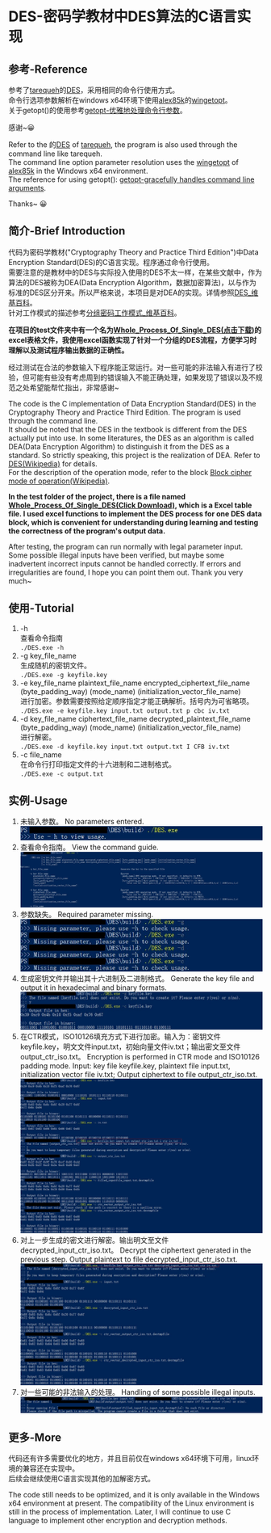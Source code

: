 # DES-密码学教材中DES算法的C语言实现

## 参考-Reference
参考了[tarequeh](https://github.com/tarequeh)的[DES](https://github.com/tarequeh/DES)，采用相同的命令行使用方式。  
命令行选项参数解析在windows x64环境下使用[alex85k](https://github.com/alex85k)的[wingetopt](https://github.com/alex85k/wingetopt)。  
关于getopt()的使用参考[getopt-优雅地处理命令行参数](https://www.yanbinghu.com/2019/08/17/57486.html)。  

感谢~😀

Refer to the 的[DES](https://github.com/tarequeh/DES) of [tarequeh](https://github.com/tarequeh), the program is also used through the command line like tarequeh.  
The command line option parameter resolution uses the [wingetopt](https://github.com/alex85k/wingetopt) of [alex85k](https://github.com/alex85k) in the Windows x64 environment.  
The reference for using getopt(): [getopt-gracefully handles command line arguments](https://www.yanbinghu.com/2019/08/17/57486.html).

Thanks~ 😀
## 简介-Brief Introduction
代码为密码学教材("Cryptography Theory and Practice Third Edition")中Data Encryption Standard(DES)的C语言实现。程序通过命令行使用。  
需要注意的是教材中的DES与实际投入使用的DES不太一样，在某些文献中，作为算法的DES被称为DEA(Data Encryption Algorithm，数据加密算法)，以与作为标准的DES区分开来。所以严格来说，本项目是对DEA的实现。详情参照[DES_维基百科](https://zh.m.wikipedia.org/zh/%E8%B3%87%E6%96%99%E5%8A%A0%E5%AF%86%E6%A8%99%E6%BA%96)。  
针对工作模式的描述参考[分组密码工作模式_维基百科](https://zh.m.wikipedia.org/zh-hans/%E5%88%86%E7%BB%84%E5%AF%86%E7%A0%81%E5%B7%A5%E4%BD%9C%E6%A8%A1%E5%BC%8F#%E7%94%B5%E5%AD%90%E5%AF%86%E7%A0%81%E6%9C%AC%EF%BC%88ECB%EF%BC%89)。  

**在项目的test文件夹中有一个名为[Whole_Process_Of_Single_DES(点击下载)](https://github.com/goon-13/DES/raw/main/test/Whole_Process_Of_Single_DES.xlsx)的excel表格文件，我使用excel函数实现了针对一个分组的DES流程，方便学习时理解以及测试程序输出数据的正确性。**   

经过测试在合法的参数输入下程序能正常运行。对一些可能的非法输入有进行了校验，但可能有些没有考虑周到的错误输入不能正确处理，如果发现了错误以及不规范之处希望能帮忙指出，非常感谢~

The code is the C implementation of Data Encryption Standard(DES) in the Cryptography Theory and Practice Third Edition. The program is used through the command line.  
It should be noted that the DES in the textbook is different from the DES actually put into use. In some literatures, the DES as an algorithm is called DEA(Data Encryption Algorithm) to distinguish it from the DES as a standard. So strictly speaking, this project is the realization of DEA. Refer to [DES(Wikipedia)](https://zh.m.wikipedia.org/zh/%E8%B3%87%E6%96%99%E5%8A%A0%E5%AF%86%E6%A8%99%E6%BA%96) for details.  
For the description of the operation mode, refer to the block [Block cipher mode of operation(Wikipedia)](https://zh.m.wikipedia.org/zh-hans/%E5%88%86%E7%BB%84%E5%AF%86%E7%A0%81%E5%B7%A5%E4%BD%9C%E6%A8%A1%E5%BC%8F#%E7%94%B5%E5%AD%90%E5%AF%86%E7%A0%81%E6%9C%AC%EF%BC%88ECB%EF%BC%89).

**In the test folder of the project, there is a file named [Whole_Process_Of_Single_DES(Click Download)](https://github.com/goon-13/DES/raw/main/test/Whole_Process_Of_Single_DES.xlsx), which is a Excel table file. I used excel functions to implement the DES process for one DES data block, which is convenient for understanding during learning and testing the correctness of the program's output data.**  

After testing, the program can run normally with legal parameter input. Some possible illegal inputs have been verified, but maybe some inadvertent incorrect inputs cannot be handled correctly. If errors and irregularities are found, I hope you can point them out. Thank you very much~

## 使用-Tutorial
1. -h  
查看命令指南  
``./DES.exe -h``
2. -g key_file_name  
生成随机的密钥文件。  
``./DES.exe -g keyfile.key``
3. -e key_file_name plaintext_file_name encrypted_ciphertext_file_name (byte_padding_way) (mode_name) (initialization_vector_file_name)  
进行加密。参数需要按照给定顺序指定才能正确解析。括号内为可省略项。  
``./DES.exe -e keyfile.key input.txt output.txt p cbc iv.txt``
4. -d key_file_name ciphertext_file_name decrypted_plaintext_file_name (byte_padding_way) (mode_name) (initialization_vector_file_name)  
进行解密。  
``./DES.exe -d keyfile.key input.txt output.txt I CFB iv.txt``
5. -c file_name  
在命令行打印指定文件的十六进制和二进制格式。  
``./DES.exe -c output.txt``

## 实例-Usage
1. 未输入参数。 
No parameters entered.  
![win_without_args.jpg](https://github.com/goon-13/DES/blob/main/img/win/1_win_without_args.jpg)
2. 查看命令指南。
View the command guide.  
![win_help.jpg](https://github.com/goon-13/DES/blob/main/img/win/2_win_help.jpg)
3. 参数缺失。
Required parameter missing.  
![win_miss_args.jpg](https://github.com/goon-13/DES/blob/main/img/win/3_win_miss_args.jpg)
4. 生成密钥文件并输出其十六进制及二进制格式。
Generate the key file and output it in hexadecimal and binary formats.  
![win_g_and_c.jpg](https://github.com/goon-13/DES/blob/main/img/win/4_win_g_and_c.jpg)
5. 在CTR模式，ISO10126填充方式下进行加密。输入为：密钥文件keyfile.key，明文文件input.txt，初始向量文件iv.txt；输出密文至文件output_ctr_iso.txt。
Encryption is performed in CTR mode and ISO10126 padding mode. Input: key file keyfile.key, plaintext file input.txt, initialization vector file iv.txt; Output ciphertext to file output_ctr_iso.txt.  
![win_e_iso_ctr.jpg](https://github.com/goon-13/DES/blob/main/img/win/5_win_e_iso_ctr.jpg)
6. 对上一步生成的密文进行解密。输出明文至文件decrypted_input_ctr_iso.txt。
Decrypt the ciphertext generated in the previous step. Output plaintext to file decrypted_input_ctr_iso.txt.  
![win_d_iso_ctr.jpg](https://github.com/goon-13/DES/blob/main/img/win/6_win_d_iso_ctr.jpg)
7. 对一些可能的非法输入的处理。
Handling of some possible illegal inputs.  
![win_error1_folder_not_exist.jpg](https://github.com/goon-13/DES/blob/main/img/win/7_win_error1_folder_not_exist.jpg)

## 更多-More
代码还有许多需要优化的地方，并且目前仅在windows x64环境下可用，linux环境的兼容还在实现中。  
后续会继续使用C语言实现其他的加解密方式。

The code still needs to be optimized, and it is only available in the Windows x64 environment at present. The compatibility of the Linux environment is still in the process of implementation.
Later, I will continue to use C language to implement other encryption and decryption methods.